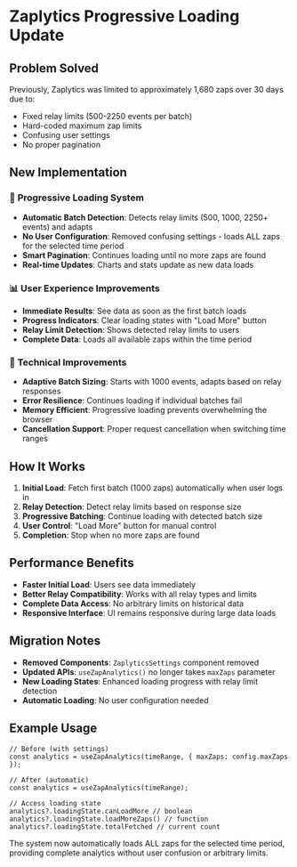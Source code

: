 # Zaplytics Progressive Loading Update

## Problem Solved

Previously, Zaplytics was limited to approximately 1,680 zaps over 30 days due to:
- Fixed relay limits (500-2250 events per batch)
- Hard-coded maximum zap limits
- Confusing user settings
- No proper pagination

## New Implementation

### 🚀 **Progressive Loading System**

- **Automatic Batch Detection**: Detects relay limits (500, 1000, 2250+ events) and adapts
- **No User Configuration**: Removed confusing settings - loads ALL zaps for the selected time period
- **Smart Pagination**: Continues loading until no more zaps are found
- **Real-time Updates**: Charts and stats update as new data loads

### 📊 **User Experience Improvements**

- **Immediate Results**: See data as soon as the first batch loads
- **Progress Indicators**: Clear loading states with "Load More" button
- **Relay Limit Detection**: Shows detected relay limits to users
- **Complete Data**: Loads all available zaps within the time period

### 🔧 **Technical Improvements**

- **Adaptive Batch Sizing**: Starts with 1000 events, adapts based on relay responses
- **Error Resilience**: Continues loading if individual batches fail  
- **Memory Efficient**: Progressive loading prevents overwhelming the browser
- **Cancellation Support**: Proper request cancellation when switching time ranges

## How It Works

1. **Initial Load**: Fetch first batch (1000 zaps) automatically when user logs in
2. **Relay Detection**: Detect relay limits based on response size
3. **Progressive Batching**: Continue loading with detected batch size
4. **User Control**: "Load More" button for manual control
5. **Completion**: Stop when no more zaps are found

## Performance Benefits

- **Faster Initial Load**: Users see data immediately
- **Better Relay Compatibility**: Works with all relay types and limits
- **Complete Data Access**: No arbitrary limits on historical data
- **Responsive Interface**: UI remains responsive during large data loads

## Migration Notes

- **Removed Components**: `ZaplyticsSettings` component removed
- **Updated APIs**: `useZapAnalytics()` no longer takes `maxZaps` parameter
- **New Loading States**: Enhanced loading progress with relay limit detection
- **Automatic Loading**: No user configuration needed

## Example Usage

```tsx
// Before (with settings)
const analytics = useZapAnalytics(timeRange, { maxZaps: config.maxZaps });

// After (automatic)
const analytics = useZapAnalytics(timeRange);

// Access loading state
analytics?.loadingState.canLoadMore // boolean
analytics?.loadingState.loadMoreZaps() // function
analytics?.loadingState.totalFetched // current count
```

The system now automatically loads ALL zaps for the selected time period, providing complete analytics without user confusion or arbitrary limits.